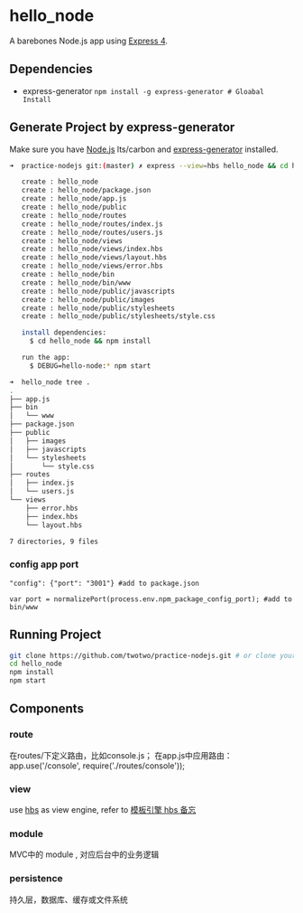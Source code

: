 # hello_node

A barebones Node.js app using [Express 4](http://expressjs.com/).

## Dependencies

 * express-generator `npm install -g express-generator # Gloabal Install`


## Generate Project by express-generator

Make sure you have [Node.js](http://nodejs.org/) lts/carbon and [express-generator](http://wiki.li3huo.com/Node.js#express-generator) installed.

```bash
➜  practice-nodejs git:(master) ✗ express --view=hbs hello_node && cd hello_node

   create : hello_node
   create : hello_node/package.json
   create : hello_node/app.js
   create : hello_node/public
   create : hello_node/routes
   create : hello_node/routes/index.js
   create : hello_node/routes/users.js
   create : hello_node/views
   create : hello_node/views/index.hbs
   create : hello_node/views/layout.hbs
   create : hello_node/views/error.hbs
   create : hello_node/bin
   create : hello_node/bin/www
   create : hello_node/public/javascripts
   create : hello_node/public/images
   create : hello_node/public/stylesheets
   create : hello_node/public/stylesheets/style.css

   install dependencies:
     $ cd hello_node && npm install

   run the app:
     $ DEBUG=hello-node:* npm start

➜  hello_node tree .
.
├── app.js
├── bin
│   └── www
├── package.json
├── public
│   ├── images
│   ├── javascripts
│   └── stylesheets
│       └── style.css
├── routes
│   ├── index.js
│   └── users.js
└── views
    ├── error.hbs
    ├── index.hbs
    └── layout.hbs

7 directories, 9 files
```

### config app port

    "config": {"port": "3001"} #add to package.json

    var port = normalizePort(process.env.npm_package_config_port); #add to bin/www

## Running Project


```bash
git clone https://github.com/twotwo/practice-nodejs.git # or clone your own fork
cd hello_node
npm install
npm start
```

## Components

### route
在routes/下定义路由，比如console.js；
在app.js中应用路由：app.use('/console', require('./routes/console'));

### view
use [hbs](https://github.com/pillarjs/hbs) as view engine, refer to [模板引擎 hbs 备忘](http://www.cnblogs.com/chyingp/p/hbs-getting-started.html)

### module
MVC中的 module , 对应后台中的业务逻辑

### persistence
持久层，数据库、缓存或文件系统

